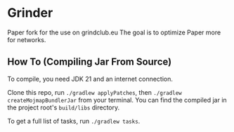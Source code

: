 # Grinder
Paper fork for the use on grindclub.eu
The goal is to optimize Paper more for networks.

How To (Compiling Jar From Source)
------
To compile, you need JDK 21 and an internet connection.

Clone this repo, run `./gradlew applyPatches`, then `./gradlew createMojmapBundlerJar` from your terminal. You can find the compiled jar in the project root's `build/libs` directory.

To get a full list of tasks, run `./gradlew tasks`.
